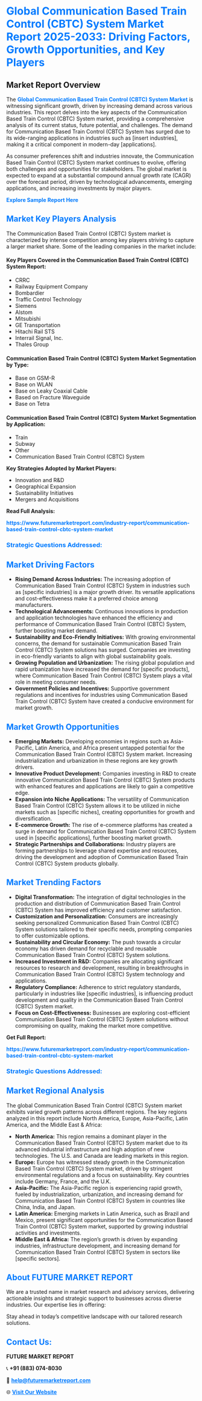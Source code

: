 <h1 style="color: #007BFF;">Global Communication Based Train Control (CBTC) System Market Report 2025-2033: Driving Factors, Growth Opportunities, and Key Players</h1>

<section id="overview">
<h2>Market Report Overview</h2>
<p>The <a href="https://www.futuremarketreport.com/industry-report/communication-based-train-control-cbtc-system-market" style="color: #007BFF; text-decoration: none;"><strong>Global Communication Based Train Control (CBTC) System Market</strong></a> is witnessing significant growth, driven by increasing demand across various industries. This report delves into the key aspects of the Communication Based Train Control (CBTC) System market, providing a comprehensive analysis of its current status, future potential, and challenges. The demand for Communication Based Train Control (CBTC) System has surged due to its wide-ranging applications in industries such as [insert industries], making it a critical component in modern-day [applications].</p>
<p>As consumer preferences shift and industries innovate, the Communication Based Train Control (CBTC) System market continues to evolve, offering both challenges and opportunities for stakeholders. The global market is expected to expand at a substantial compound annual growth rate (CAGR) over the forecast period, driven by technological advancements, emerging applications, and increasing investments by major players.</p>
</section>

<section id="overview">
<p><a href="https://www.futuremarketreport.com/request-sample/reportId=125890" style="color: #007BFF; text-decoration: none;"><strong>Explore Sample Report Here</strong></a></p>
</section>

<section id="key-players">
<h2 style="color: #007BFF;">Market Key Players Analysis</h2>
<p>The Communication Based Train Control (CBTC) System market is characterized by intense competition among key players striving to capture a larger market share. Some of the leading companies in the market include:</p>
<h4>Key Players Covered in the Communication Based Train Control (CBTC) System Report:</h4>
<ul><li>CRRC</li><li>Railway Equipment Company</li><li>Bombardier</li><li>Traffic Control Technology</li><li>Siemens</li><li>Alstom</li><li>Mitsubishi</li><li>GE Transportation</li><li>Hitachi Rail STS</li><li>Interrail Signal, Inc.</li><li>Thales Group</li></ul>
<h4>Communication Based Train Control (CBTC) System Market Segmentation by Type:</h4>
<ul><li>Base on GSM-R</li><li>Base on WLAN</li><li>Base on Leaky Coaxial Cable</li><li>Based on Fracture Waveguide</li><li>Base on Tetra</li></ul>

<h4>Communication Based Train Control (CBTC) System Market Segmentation by Application:</h4>
<ul><li>Train</li><li>Subway</li><li>Other</li><li>Communication Based Train Control (CBTC) System</li></ul>
<p><strong>Key Strategies Adopted by Market Players:</strong></p>
<ul>
<li>Innovation and R&D</li>
<li>Geographical Expansion</li>
<li>Sustainability Initiatives</li>
<li>Mergers and Acquisitions</li>
</ul>
</section>

<section>
<p><strong>Read Full Analysis: </strong></p><a href="https://www.futuremarketreport.com/industry-report/communication-based-train-control-cbtc-system-market" style="color: #007BFF; text-decoration: none;"><strong>https://www.futuremarketreport.com/industry-report/communication-based-train-control-cbtc-system-market</strong></a>
<h3 style="color: #007BFF;">Strategic Questions Addressed:</h3>
</section>

<section id="driving-factors">
<h2 style="color: #007BFF;">Market Driving Factors</h2>
<ul>
<li><strong>Rising Demand Across Industries:</strong> The increasing adoption of Communication Based Train Control (CBTC) System in industries such as [specific industries] is a major growth driver. Its versatile applications and cost-effectiveness make it a preferred choice among manufacturers.</li>
<li><strong>Technological Advancements:</strong> Continuous innovations in production and application technologies have enhanced the efficiency and performance of Communication Based Train Control (CBTC) System, further boosting market demand.</li>
<li><strong>Sustainability and Eco-Friendly Initiatives:</strong> With growing environmental concerns, the demand for sustainable Communication Based Train Control (CBTC) System solutions has surged. Companies are investing in eco-friendly variants to align with global sustainability goals.</li>
<li><strong>Growing Population and Urbanization:</strong> The rising global population and rapid urbanization have increased the demand for [specific products], where Communication Based Train Control (CBTC) System plays a vital role in meeting consumer needs.</li>
<li><strong>Government Policies and Incentives:</strong> Supportive government regulations and incentives for industries using Communication Based Train Control (CBTC) System have created a conducive environment for market growth.</li>
</ul>
</section>

<section id="growth-opportunities">
<h2 style="color: #007BFF;">Market Growth Opportunities</h2>
<ul>
<li><strong>Emerging Markets:</strong> Developing economies in regions such as Asia-Pacific, Latin America, and Africa present untapped potential for the Communication Based Train Control (CBTC) System market. Increasing industrialization and urbanization in these regions are key growth drivers.</li>
<li><strong>Innovative Product Development:</strong> Companies investing in R&D to create innovative Communication Based Train Control (CBTC) System products with enhanced features and applications are likely to gain a competitive edge.</li>
<li><strong>Expansion into Niche Applications:</strong> The versatility of Communication Based Train Control (CBTC) System allows it to be utilized in niche markets such as [specific niches], creating opportunities for growth and diversification.</li>
<li><strong>E-commerce Growth:</strong> The rise of e-commerce platforms has created a surge in demand for Communication Based Train Control (CBTC) System used in [specific applications], further boosting market growth.</li>
<li><strong>Strategic Partnerships and Collaborations:</strong> Industry players are forming partnerships to leverage shared expertise and resources, driving the development and adoption of Communication Based Train Control (CBTC) System products globally.</li>
</ul>
</section>

<section id="trending-factors">
<h2 style="color: #007BFF;">Market Trending Factors</h2>
<ul>
<li><strong>Digital Transformation:</strong> The integration of digital technologies in the production and distribution of Communication Based Train Control (CBTC) System has improved efficiency and customer satisfaction.</li>
<li><strong>Customization and Personalization:</strong> Consumers are increasingly seeking personalized Communication Based Train Control (CBTC) System solutions tailored to their specific needs, prompting companies to offer customizable options.</li>
<li><strong>Sustainability and Circular Economy:</strong> The push towards a circular economy has driven demand for recyclable and reusable Communication Based Train Control (CBTC) System solutions.</li>
<li><strong>Increased Investment in R&D:</strong> Companies are allocating significant resources to research and development, resulting in breakthroughs in Communication Based Train Control (CBTC) System technology and applications.</li>
<li><strong>Regulatory Compliance:</strong> Adherence to strict regulatory standards, particularly in industries like [specific industries], is influencing product development and quality in the Communication Based Train Control (CBTC) System market.</li>
<li><strong>Focus on Cost-Effectiveness:</strong> Businesses are exploring cost-efficient Communication Based Train Control (CBTC) System solutions without compromising on quality, making the market more competitive.</li>
</ul>
</section>

<section>
<p><strong>Get Full Report: </strong></p><a href="https://www.futuremarketreport.com/industry-report/communication-based-train-control-cbtc-system-market" style="color: #007BFF; text-decoration: none;"><strong>https://www.futuremarketreport.com/industry-report/communication-based-train-control-cbtc-system-market</strong></a>
<h3 style="color: #007BFF;">Strategic Questions Addressed:</h3>
</section>


<section id="regional-analysis">
<h2 style="color: #007BFF;">Market Regional Analysis</h2>
<p>The global Communication Based Train Control (CBTC) System market exhibits varied growth patterns across different regions. The key regions analyzed in this report include North America, Europe, Asia-Pacific, Latin America, and the Middle East & Africa:</p>
<ul>
<li><strong>North America:</strong> This region remains a dominant player in the Communication Based Train Control (CBTC) System market due to its advanced industrial infrastructure and high adoption of new technologies. The U.S. and Canada are leading markets in this region.</li>
<li><strong>Europe:</strong> Europe has witnessed steady growth in the Communication Based Train Control (CBTC) System market, driven by stringent environmental regulations and a focus on sustainability. Key countries include Germany, France, and the U.K.</li>
<li><strong>Asia-Pacific:</strong> The Asia-Pacific region is experiencing rapid growth, fueled by industrialization, urbanization, and increasing demand for Communication Based Train Control (CBTC) System in countries like China, India, and Japan.</li>
<li><strong>Latin America:</strong> Emerging markets in Latin America, such as Brazil and Mexico, present significant opportunities for the Communication Based Train Control (CBTC) System market, supported by growing industrial activities and investments.</li>
<li><strong>Middle East & Africa:</strong> The region’s growth is driven by expanding industries, infrastructure development, and increasing demand for Communication Based Train Control (CBTC) System in sectors like [specific sectors].</li>
</ul>
</section>

<footer>
<h2 style="color: #007BFF;">About FUTURE MARKET REPORT</h2>
<p>We are a trusted name in market research and advisory services, delivering actionable insights and strategic support to businesses across diverse industries. Our expertise lies in offering:</p>

<p>Stay ahead in today’s competitive landscape with our tailored research solutions.</p>

<h2 style="color: #007BFF;">Contact Us:</h2>
<p><strong>FUTURE MARKET REPORT</strong></p>
<p>📞 <strong>+91 (883) 074-8030</strong></p>
<p>📧 <strong><a href="mailto:help@futuremarketreport.com" style="color: #007BFF;">help@futuremarketreport.com</a></strong></p>
<p>🌐 <strong><a href="https://www.futuremarketreport.com/" style="color: #007BFF;">Visit Our Website</a></strong></p>
</footer>